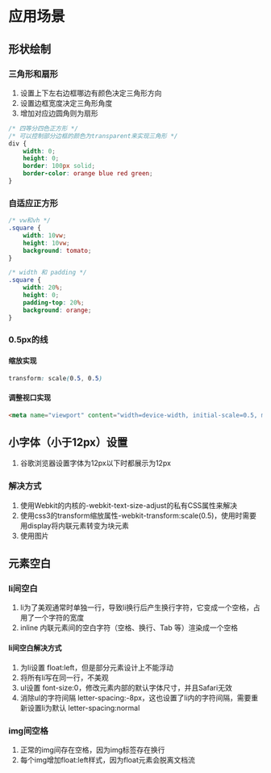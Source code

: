 # 应用场景

## 形状绘制

### 三角形和扇形

1. 设置上下左右边框哪边有颜色决定三角形方向
2. 设置边框宽度决定三角形角度
3. 增加对应边圆角则为扇形

```css
/* 四等分四色正方形 */
/* 可以控制部分边框的颜色为transparent来实现三角形 */
div {
    width: 0;
    height: 0;
    border: 100px solid;
    border-color: orange blue red green;
}
```

### 自适应正方形

```css
/* vw和vh */
.square {
    width: 10vw;
    height: 10vw;
    background: tomato;
}

/* width 和 padding */
.square {
    width: 20%;
    height: 0;
    padding-top: 20%;
    background: orange;
}
```

### 0.5px的线

#### 缩放实现

```css
transform: scale(0.5, 0.5)
```

#### 调整视口实现

```html
<meta name="viewport" content="width=device-width, initial-scale=0.5, minimum-scale=0.5, maximum-scale=0.5" />
```

## 小字体（小于12px）设置

1. 谷歌浏览器设置字体为12px以下时都展示为12px

### 解决方式

1. 使用Webkit的内核的-webkit-text-size-adjust的私有CSS属性来解决
2. 使用css3的transform缩放属性-webkit-transform:scale(0.5)，使用时需要用display将内联元素转变为块元素
3. 使用图片

## 元素空白

### li间空白

1. li为了美观通常时单独一行，导致li换行后产生换行字符，它变成一个空格，占用了一个字符的宽度
2. inline 内联元素间的空白字符（空格、换行、Tab 等）渲染成一个空格

#### li间空白解决方式

1. 为li设置 float:left，但是部分元素设计上不能浮动
2. 将所有li写在同一行，不美观
3. ul设置 font-size:0，修改元素内部的默认字体尺寸，并且Safari无效
4. 消除ul的字符间隔 letter-spacing:-8px，这也设置了li内的字符间隔，需要重新设置li为默认 letter-spacing:normal

### img间空格

1. 正常的img间存在空格，因为img标签存在换行
2. 每个img增加float:left样式，因为float元素会脱离文档流
